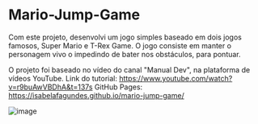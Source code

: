 # Mario-Jump-Game
Com este projeto, desenvolvi um jogo simples baseado em dois jogos famosos, Super Mario e T-Rex Game. O jogo consiste em manter o personagem vivo o impedindo de bater nos obstáculos, para pontuar.

O projeto foi baseado no vídeo do canal "Manual Dev", na plataforma de vídeos YouTube. 
Link do tutorial: https://www.youtube.com/watch?v=r9buAwVBDhA&t=137s
GitHub Pages: https://isabelafagundes.github.io/mario-jump-game/

![image](https://user-images.githubusercontent.com/104397121/233228291-2d3ac61d-6646-4ee1-b656-cd3a38674315.png)
